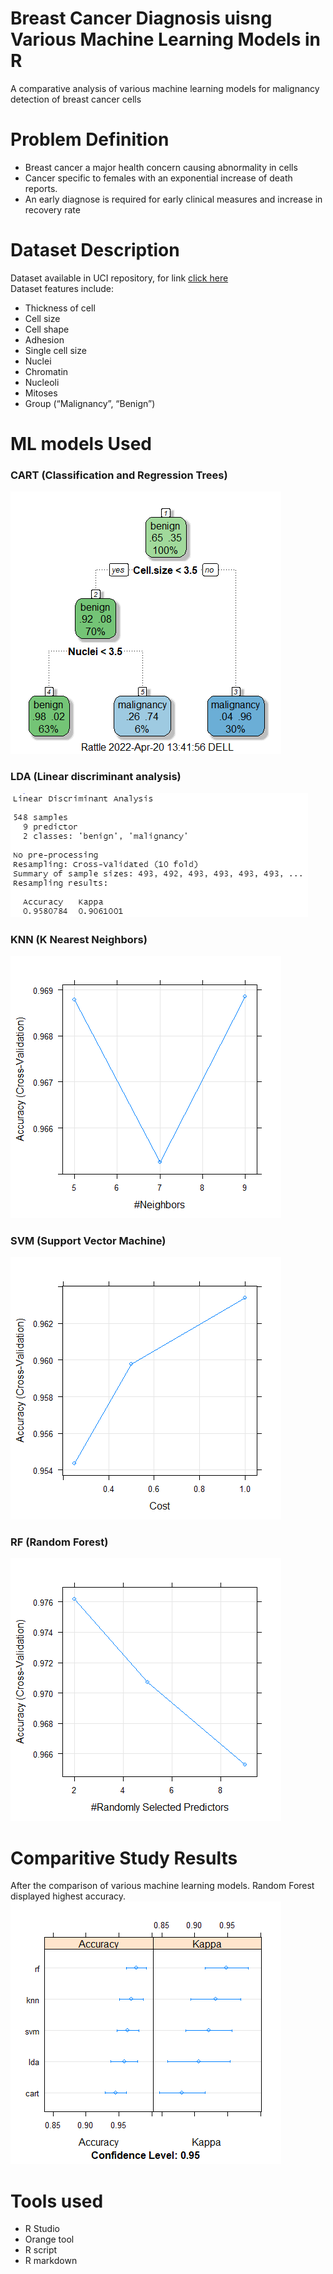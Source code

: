 # Breast Cancer Diagnosis uisng Various Machine Learning Models in R
A comparative analysis of various machine learning models for malignancy detection of breast cancer cells
# Problem Definition
* Breast cancer a major health concern causing abnormality in cells
* Cancer specific to females with an exponential increase of death reports.
* An early diagnose is required for early clinical measures and increase in recovery rate
# Dataset Description
Dataset available in UCI repository, for link [click here](https://archive.ics.uci.edu/ml/index.php) <br /> 
Dataset features include:
* Thickness of cell
* Cell size
* Cell shape
* Adhesion
* Single cell size
* Nuclei
* Chromatin
* Nucleoli
* Mitoses
* Group (“Malignancy”, “Benign”)

# ML models Used
### CART (Classification and Regression Trees)
![CART](imgs/cart.png)
### LDA (Linear discriminant analysis)
![LDA](imgs/lda.PNG)
### KNN (K Nearest Neighbors)
![KNN](imgs/knn.png)
### SVM (Support Vector Machine)
![SVM](imgs/svm.png)
### RF (Random Forest)
![RF](imgs/rf.png)
# Comparitive Study Results
After the comparison of various machine learning models. Random Forest displayed highest accuracy.
![Comparitive Analysis Outuput](imgs/Compare.png)
# Tools used
* R Studio
* Orange tool
* R script
* R markdown
